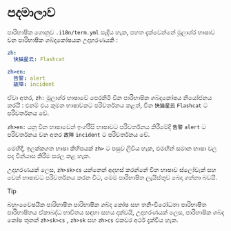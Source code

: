 # පදමාලාව

පාරිභාෂික ගොනුව `.i18n/term.yml` සෑදිය හැක, පහත දැක්වෙන්නේ මූලාශ්ර භාෂාව වන පාරිභාෂික ශබ්දකෝෂයක උදාහරණයකි :

```yml
zh:
  快猫星云: Flashcat

zh>en:
  告警: alert
  故障: incident
```

ඒවා අතර, `zh:` මූලාශ්ර භාෂාවේ පෙරනිමි චීන පාරිභාෂික ශබ්දකෝෂය නියෝජනය කරයි : එනම් එය කුමන භාෂාවකට පරිවර්තනය කළත්, චීන `快猫星云` `Flashcat` ට පරිවර්තනය වේ.

`zh>en:` යනු චීන භාෂාවෙන් ඉංග්රීසි භාෂාවට පරිවර්තනය කිරීමේදී `告警` `alert` ට පරිවර්තනය වන අතර `故障` `incident` ට පරිවර්තනය වේ.

මෙහිදී, ඉලක්කගත භාෂා කිහිපයක් `zh>` ට පසුව ලිවිය හැක, එමඟින් සමාන භාෂා වල පද වින්යාස කිරීම සරල කළ හැක.

උදාහරණයක් ලෙස, `zh>sk>cs` යන්නෙන් අදහස් කරන්නේ චීන භාෂාව ස්ලෝවැක් සහ චෙක් භාෂාවට පරිවර්තනය කරන විට, මෙම පාරිභාෂිත ලැයිස්තුව බෙදා ගන්නා බවයි.

> [!TIP]
> බහු-වෛෂයික පාරිභාෂිත පාරිභාෂික ශබ්ද කෝෂ සහ තනි-විරෝධතා පාරිභාෂිත පාරිභාෂිතය ඒකාබද්ධ භාවිතය සඳහා සහය දක්වයි, උදාහරණයක් ලෙස, පාරිභාෂික ශබ්ද කෝෂ තුනක් `zh>sk>cs` , `zh>sk` සහ `zh>cs` එකවර අර්ථ දැක්විය හැක.